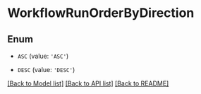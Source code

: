 # WorkflowRunOrderByDirection


## Enum

* `ASC` (value: `'ASC'`)

* `DESC` (value: `'DESC'`)

[[Back to Model list]](../README.md#documentation-for-models) [[Back to API list]](../README.md#documentation-for-api-endpoints) [[Back to README]](../README.md)


